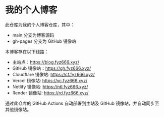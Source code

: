 # 我的个人博客

此仓库为我的个人博客仓库，其中：

- main 分支为博客源码
- gh-pages 分支为 GitHub 镜像站

本博客存在以下线路：

- 主站点：https://blog.fyz666.xyz/
- GitHub 镜像站：https://gh.fyz666.xyz/
- Cloudflare 镜像站: https://cf.fyz666.xyz/
- Vercel 镜像站: https://vc.fyz666.xyz/
- Netlify 镜像站: https://ntl.fyz666.xyz/
- Render 镜像站: https://rd.fyz666.xyz/

通过此仓库的 GitHub Actions 自动部署到主站及 GitHub 镜像站，并自动同步至其他镜像站。
